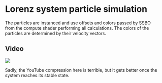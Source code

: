 # Lorenz system particle simulation
The particles are instanced and use offsets and colors passed by SSBO from the compute shader performing all calculations. The colors of the particles are determined by their velocity vectors.
## Video
[![](https://img.youtube.com/vi/9aicOIlKF0c/0.jpg)](https://youtu.be/9aicOIlKF0c)

Sadly, the YouTube compression here is terrible, but it gets better once the system reaches its stable state.
